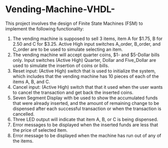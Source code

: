 # Vending-Machine-VHDL-
This project involves the design of Finite State Machines (FSM) to implement the following functionality:
1)    The vending machine is supposed to sell 3 items, item A for $1.75, B for 2.50 and C for $3.25. Active High input switches A_order, B_order, and C_order are to be used to simulate selecting an item.
2)    The vending machine will accept quarter coins, $1- and $5-Dollar bills only. Input switches (Active High) Quarter, Dollar and Five_Dollar are used to simulate the insertion of coins or bills.
3)    Reset input: (Active High) switch that is used to initialize the system, which includes that the vending machine has 10 pieces of each of the items A, B, and C.
4)    Cancel input: (Active High) switch that that it used when the user wants to cancel the transaction and get back the inserted coins.
5)    Seven Segment Display with be used to show the accumulated funds that were already inserted, and the amount of remaining change to be dispensed after each successful transaction or when the transaction is cancelled.
6)    Three LED output will indicate that item A, B, or C is being dispensed.
7)    Error messages to be displayed when the inserted funds are less that the price of selected item.
8)    Error message to be displayed when the machine has run out of any of the items. 
